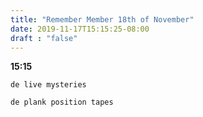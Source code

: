 ```yaml
---
title: "Remember Member 18th of November"
date: 2019-11-17T15:15:25-08:00
draft : "false"
---
```


**15:15**


```
de live mysteries

de plank position tapes
```
